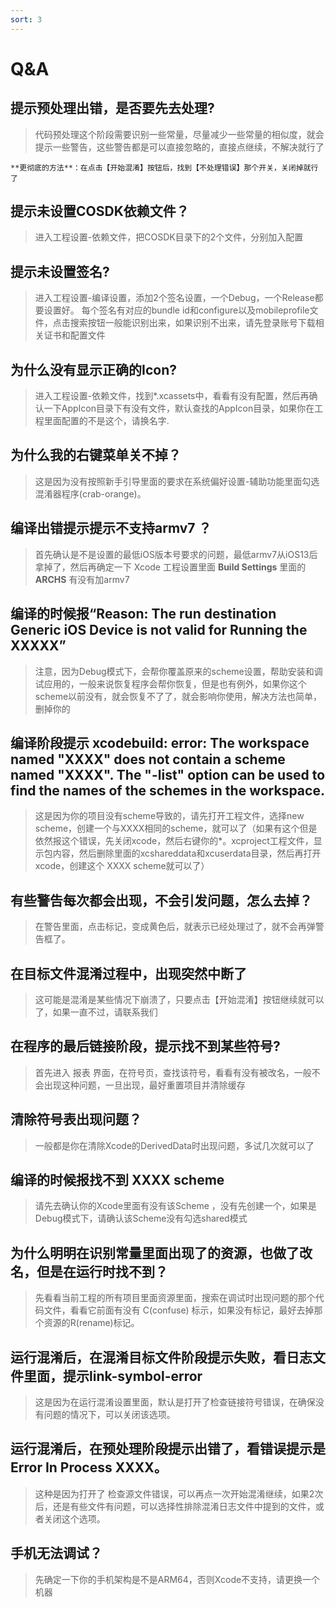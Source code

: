 ```yaml
---
sort: 3
---
```


# Q&A

## 提示预处理出错，是否要先去处理?
> 代码预处理这个阶段需要识别一些常量，尽量减少一些常量的相似度，就会提示一些警告，这些警告都是可以直接忽略的，直接点继续，不解决就行了
>

```tip  
**更彻底的方法**：在点击【开始混淆】按钮后，找到【不处理错误】那个开关，关闭掉就行了
```

## 提示未设置COSDK依赖文件？
> 进入工程设置-依赖文件，把COSDK目录下的2个文件，分别加入配置
>

## 提示未设置签名?
> 进入工程设置-编译设置，添加2个签名设置，一个Debug，一个Release都要设置好。	每个签名有对应的bundle id和configure以及mobileprofile文件，点击搜索按钮一般能识别出来，如果识别不出来，请先登录账号下载相关证书和配置文件	
>

## 为什么没有显示正确的Icon?
> 进入工程设置-依赖文件，找到*.xcassets中，看看有没有配置，然后再确认一下AppIcon目录下有没有文件，默认查找的AppIcon目录，如果你在工程里面配置的不是这个，请换名字.
> 

## 为什么我的右键菜单关不掉？
> 这是因为没有按照新手引导里面的要求在系统偏好设置-辅助功能里面勾选混淆器程序(crab-orange)。
>

## 编译出错提示提示不支持armv7 ？
> 首先确认是不是设置的最低iOS版本号要求的问题，最低armv7从iOS13后拿掉了，然后再确定一下 Xcode 工程设置里面 **Build Settings** 里面的 **ARCHS** 有没有加armv7
>

## 编译的时候报“Reason: The run destination Generic iOS Device is not valid for Running the XXXXX”
> 注意，因为Debug模式下，会帮你覆盖原来的scheme设置，帮助安装和调试应用的，一般来说恢复程序会帮你恢复，但是也有例外，如果你这个scheme以前没有，就会恢复不了了，就会影响你使用，解决方法也简单，删掉你的 
>

## 编译阶段提示 xcodebuild: error: The workspace named "XXXX" does not contain a scheme named "XXXX". The "-list" option can be used to find the names of the schemes in the workspace.
> 这是因为你的项目没有scheme导致的，请先打开工程文件，选择new scheme，创建一个与XXXX相同的scheme，就可以了（如果有这个但是依然报这个错误，先关闭xcode，然后右键你的*。xcproject工程文件，显示包内容，然后删除里面的xcshareddata和xcuserdata目录，然后再打开xcode，创建这个 XXXX scheme就可以了）
>

## 有些警告每次都会出现，不会引发问题，怎么去掉？
> 在警告里面，点击标记，变成黄色后，就表示已经处理过了，就不会再弹警告框了。
>

## 在目标文件混淆过程中，出现突然中断了
> 这可能是混淆是某些情况下崩溃了，只要点击【开始混淆】按钮继续就可以了，如果一直不过，请联系我们
>

## 在程序的最后链接阶段，提示找不到某些符号?
> 首先进入 报表 界面，在符号页，查找该符号，看看有没有被改名，一般不会出现这种问题，一旦出现，最好重置项目并清除缓存
>

## 清除符号表出现问题？
> 一般都是你在清除Xcode的DerivedData时出现问题，多试几次就可以了
>

## 编译的时候报找不到 XXXX scheme
> 请先去确认你的Xcode里面有没有该Scheme ，没有先创建一个，如果是Debug模式下，请确认该Scheme没有勾选shared模式
>

##  为什么明明在识别常量里面出现了的资源，也做了改名，但是在运行时找不到？
> 先看看当前工程的所有项目里面资源里面，搜索在调试时出现问题的那个代码文件，看看它前面有没有 C(confuse) 标示，如果没有标记，最好去掉那个资源的R(rename)标记。
>

## 运行混淆后，在混淆目标文件阶段提示失败，看日志文件里面，提示link-symbol-error 
> 这是因为在运行混淆设置里面，默认是打开了检查链接符号错误，在确保没有问题的情况下，可以关闭该选项。
>

## 运行混淆后，在预处理阶段提示出错了，看错误提示是 Error In Process XXXX。
> 这种是因为打开了 检查源文件错误，可以再点一次开始混淆继续，如果2次后，还是有些文件有问题，可以选择性排除混淆日志文件中提到的文件，或者关闭这个选项。
>

## 手机无法调试？
> 先确定一下你的手机架构是不是ARM64，否则Xcode不支持，请更换一个机器 
>